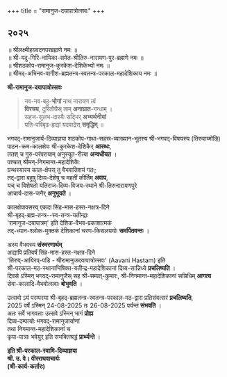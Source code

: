 +++
title = "रामानुज-दयापात्रोत्सवः"
+++

## **२०२५**
॥ श्रीलक्ष्मीहयवदनपरब्रह्मणे नमः ॥  
॥ श्री-यदु-गिरि-नायिका-समेत-श्रीतिरु‌-नारायण-पुर-ब्रह्मणे नमः ॥  
॥ श्रीशठकोप-रामानुज-कुरकेश-देशिकेभ्यो नमः ॥  
॥ श्रीमद्-अभिनव-वागीश-ब्रह्मतन्त्र-स्वतन्त्र-परकाल-महादेशिकाय नमः ॥

**श्री-रामानुज-दयापात्रोत्सवः**

> नव-नव-बहु-**भोगां** नाथ नारायण त्वं  
**विरचय**, दुरितौघैस् ताम् **अनाघ्रात**-गन्धाम् ।  
सहज-सुलभ-दास्यैः सद्भिर् **अभ्यर्थनीयां**  
यति-परिबृढ-हृद्यां यदवाद्रेस् **समृद्धिम्** ॥

भगवद्-रामानुजार्य-दिव्याज्ञया   शठकोप-गाथा-सहस्र-व्याख्यान-भूतस्य श्री-भगवद्-विषयस्य (तिरुवाय्मोऴि)  
पाठन-क्रम-कालक्षेपः श्री-कुरकेश-देशिकैर् **आरब्धः**,  
ततश् च गुरु-परंपरायाम् अनुस्यूत-रीत्या **अन्वधीयत** ।  
पश्चात् श्रीमन्-निगमान्त-महादेशिकैः  
ग्रन्थस्यास्य काल-क्षेपस् तु वैभवातिशयं गतः;  
तद्-द्वारा बहुषु दिव्य-देशेषु च महतीं कीर्तिम् **अवाप**,  
यच् च विशेषतो यतिराज-दिव्य-विजय-स्थाने श्री-तिरु‌नारायणपुरे  
आचार्य-दास-जनैर् **अनुभूयते** ।

कालक्षेपावसरय् एकदा सिंह-मास-हस्त-नक्षत्र-दिने  
श्री-बृहद्-ब्रह्म-तन्त्र--स्व-तन्त्र-यतीन्द्राः  
'रामानुज-दयापात्रम्' इति देशिक-वैभव-प्रकाशात्मकं  
तद्-ध्यान-श्लोक-मुक्तकं देशिकानां चरण-किसलययोः **समर्पितवन्तः** ।

अस्य वैभवस्य **संस्मरणार्थम्**  
अद्यापि प्रतिवर्षं सिंह-मास-हस्त-नक्षत्र-दिने  
'तिरुव्-आयिरप्-पडि - श्रीरामानुजदयापात्रोत्सवः' (Aavani Hastam) इति  
श्री-परकाल-मठ-स्थानाभिषिक्त-यतीन्द्र-महादेशिकानां दिव्य-सान्निध्ये **प्रचलिष्यति** ।  
दिवसे ऽस्मिन् भगवद्-रामानुजैस् सह श्री-सम्पत्-कुमारः, श्री-निगमान्त-महादेशिकानां सन्निधिम् **आगत्य**  
सेवा-कालादि-वैभवोत्सवाः **बोभुवति** ।

उत्सवो ऽयं परम्परया श्री-बृहद्-ब्रह्मतन्त्र-स्वतन्त्र-परकाल-मठ-द्वारा प्रतिसंवत्सरं **प्रचलिष्यति**,  
2025 वर्षे ऽस्मिन् 24-08-2025 तः 26-08-2025 पर्यन्तं **संभवति** ।  
अतः सर्वे भागवताः उत्सवे ऽस्मिन् भागं **प्रोह्य**  
दिव्य-दम्पत्योः भगवद्-रामानुजार्याणां  
तथा निगमान्त-महादेशिकानां च  
कृपा-पात्राः भवेयुर् इति सभक्तिश्रद्धं **प्रार्थ्यन्ते** ।

**इति श्री-परकाल-स्वामि-दिव्याज्ञया**  
**श्री. उ. वे। वीरराघवाचार्यः**  
**(श्री-कार्य-कर्तारः)**

